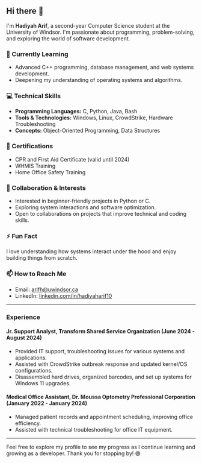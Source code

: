 ## Hi there 👋

I'm **Hadiyah Arif**, a second-year Computer Science student at the University of Windsor. I'm passionate about programming, problem-solving, and exploring the world of software development.

### 🌱 Currently Learning
- Advanced C++ programming, database management, and web systems development.
- Deepening my understanding of operating systems and algorithms.

### 💻 Technical Skills
- **Programming Languages:** C, Python, Java, Bash
- **Tools & Technologies:** Windows, Linux, CrowdStrike, Hardware Troubleshooting
- **Concepts:** Object-Oriented Programming, Data Structures

### 🔖 Certifications
- CPR and First Aid Certificate (valid until 2024)
- WHMIS Training
- Home Office Safety Training

### 👯 Collaboration & Interests
- Interested in beginner-friendly projects in Python or C.
- Exploring system interactions and software optimization.
- Open to collaborations on projects that improve technical and coding skills.

### ⚡ Fun Fact
I love understanding how systems interact under the hood and enjoy building things from scratch.

### 📫 How to Reach Me
- Email: [arifh@uwindsor.ca](mailto:arifh@uwindsor.ca)
- LinkedIn: [linkedin.com/in/hadiyaharif10](https://www.linkedin.com/in/hadiyaharif10)

---

### Experience
#### Jr. Support Analyst, Transform Shared Service Organization (June 2024 - August 2024)
- Provided IT support, troubleshooting issues for various systems and applications.
- Assisted with CrowdStrike outbreak response and updated kernel/OS configurations.
- Disassembled hard drives, organized barcodes, and set up systems for Windows 11 upgrades.

#### Medical Office Assistant, Dr. Moussa Optometry Professional Corporation (January 2022 - January 2024)
- Managed patient records and appointment scheduling, improving office efficiency.
- Assisted with technical troubleshooting for office IT equipment.

---

Feel free to explore my profile to see my progress as I continue learning and growing as a developer. Thank you for stopping by! 😄

